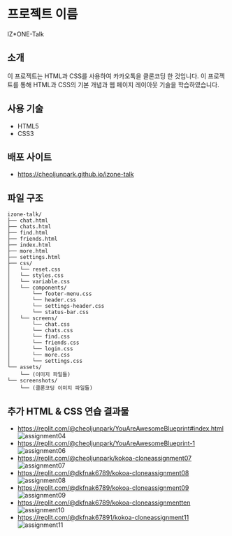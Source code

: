 # 프로젝트 이름

IZ\*ONE-Talk

## 소개

이 프로젝트는 HTML과 CSS를 사용하여 카카오톡을 클론코딩 한 것입니다. 이 프로젝트를 통해 HTML과 CSS의 기본 개념과 웹 페이지 레이아웃 기술을 학습하였습니다.

## 사용 기술

- HTML5
- CSS3

## 배포 사이트

- https://cheoljunpark.github.io/izone-talk

## 파일 구조

```plaintext
izone-talk/
├── chat.html
├── chats.html
├── find.html
├── friends.html
├── index.html
├── more.html
├── settings.html
├── css/
│   └── reset.css
│   └── styles.css
│   └── variable.css
│   └── components/
│       └── footer-menu.css
│       └── header.css
│       └── settings-header.css
│       └── status-bar.css
│   └── screens/
│       └── chat.css
│       └── chats.css
│       └── find.css
│       └── friends.css
│       └── login.css
│       └── more.css
│       └── settings.css
└── assets/
    └── (이미지 파일들)
└── screenshots/
    └── (클론코딩 이미지 파일들)
```

## 추가 HTML & CSS 연습 결과물

- https://replit.com/@cheoljunpark/YouAreAwesomeBlueprint#index.html
  ![assignment04](assets/assignment04.png)
- https://replit.com/@cheoljunpark/YouAreAwesomeBlueprint-1
  ![assignment06](assets/assignment06.png)
- https://replit.com/@cheoljunpark/kokoa-cloneassignment07
  ![assignment07](assets/assignment07.png)
- https://replit.com/@dkfnak6789/kokoa-cloneassignment08
  ![assignment08](assets/assignment08.gif)
- https://replit.com/@dkfnak6789/kokoa-cloneassignment09
  ![assignment09](assets/assignment09.png)
- https://replit.com/@dkfnak6789/kokoa-cloneassignmentten
  ![assignment10](assets/assignment10.png)
- https://replit.com/@dkfnak67891/kokoa-cloneassignment11
  ![assignment11](assets/assignment11.png)
